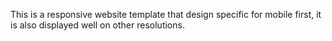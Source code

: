 This is a responsive website template that design specific for mobile first, it is also displayed well on other resolutions.